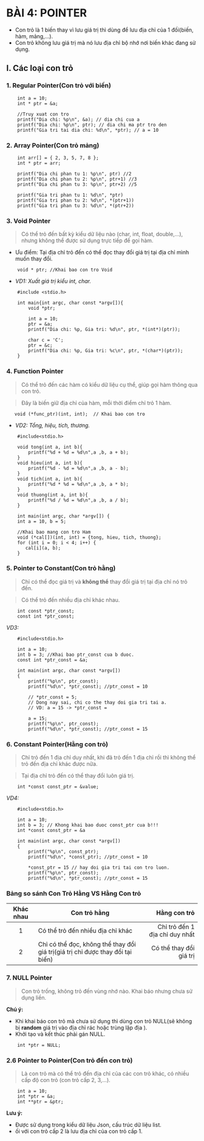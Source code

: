 # BÀI 4: POINTER

- Con trỏ là 1 biến thay vì lưu giá trị thì dùng để lưu địa chỉ của 1 đối(biến, hàm, mảng,...). 
- Con trỏ không lưu giá trị mà nó lưu địa chỉ bộ nhớ nơi biến khác đang sử dụng.

## I. Các loại con trỏ

### 1. Regular Pointer(Con trỏ với biến)
```
    int a = 10;
    int * ptr = &a;

    //Truy xuat con tro
    printf("Dia chi: %p\n", &a); // dia chi cua a
    printf("Dia chi: %p\n", ptr); // dia chi ma ptr tro den 
    printf("Gia tri tai dia chi: %d\n", *ptr); // a = 10
```

### 2. Array Pointer(Con trỏ mảng)

```
    int arr[] = { 2, 3, 5, 7, 8 };
    int * ptr = arr;

    printf("Dia chi phan tu 1: %p\n", ptr) //2
    printf("Dia chi phan tu 2: %p\n", ptr+1) //3
    printf("Dia chi phan tu 3: %p\n", ptr+2) //5

    printf("Gia tri phan tu 1: %d\n", *ptr) 
    printf("Gia tri phan tu 2: %d\n", *(ptr+1)) 
    printf("Gia tri phan tu 3: %d\n", *(ptr+2))

```

### 3. Void Pointer
   >Có thể trỏ đến bất kỳ kiểu dữ liệu nào (char, int, float, double,...), nhưng không thể được sử dụng trực tiếp để gọi hàm.
   - Ưu điểm: Tại địa chỉ trỏ đến có thể đọc thay đổi giá trị tại địa chỉ mình muốn thay đổi.

```
    void * ptr; //Khai bao con tro Void
```
- _VD1: Xuất giá trị kiểu int, char._

```
    #include <stdio.h>

    int main{int argc, char const *argv[]){
        void *ptr;

        int a = 10;
        ptr = &a;
        printf("Dia chi: %p, Gia tri: %d\n", ptr, *(int*)(ptr));
 
        char c = 'C';
        ptr = &c;
        printf("Dia chi: %p, Gia tri: %c\n", ptr, *(char*)(ptr));
    }
```

### 4. Function Pointer
>Có thể trỏ đến các hàm có kiểu dữ liệu cụ thể, giúp gọi hàm thông qua con trỏ.

>Đây là biến giữ địa chỉ của hàm, mỗi thời điểm chỉ trỏ 1 hàm.
   
```
   void (*func_ptr)(int, int);  // Khai bao con tro 
```

- _VD2: Tổng, hiệu, tích, thương._

```
    #include<stdio.h>

    void tong(int a, int b){
        printf("%d + %d = %d\n",a ,b, a + b); 
    }
    void hieu(int a, int b){
        printf("%d - %d = %d\n",a ,b, a - b); 
    }
    void tich(int a, int b){
        printf("%d * %d = %d\n",a ,b, a * b); 
    }
    void thuong(int a, int b){
        printf("%d / %d = %d\n",a ,b, a / b);
    }

    int main(int argc, char *argv[]) {
    int a = 10, b = 5;

    //Khai bao mang con tro Ham
    void (*cal[])(int, int) = {tong, hieu, tich, thuong};
    for (int i = 0; i < 4; i++) {
       cal[i](a, b);
    }     
```
   
### 5. Pointer to Constant(Con trỏ hằng)
>Chỉ có thể đọc giá trị và **không thể** thay đổi giá trị tại địa chỉ nó trỏ đến.

>Có thể trỏ đến nhiều địa chỉ khác nhau.
```
    int const *ptr_const;
    const int *ptr_const;
```

_VD3:_

```
    #include<stdio.h>

    int a = 10;
    int b = 3; //Khai bao ptr_const cua b duoc.
    const int *ptr_const = &a;

    int main(int argc, char const *argv[])
    {
        printf("%p\n", ptr_const);
        printf("%d\n", *ptr_const); //ptr_const = 10
    
        // *ptr_const = 5;
        // Dong nay sai, chi co the thay doi gia tri tai a.
        // VD: a = 15 -> *ptr_const =

        a = 15;
        printf("%p\n", ptr_const);
        printf("%d\n", *ptr_const); //ptr_const = 15
```

### 6. Constant Pointer(Hằng con trỏ)
>Chỉ trỏ đến 1 địa chỉ duy nhất, khi đã trỏ đến 1 địa chỉ rồi thì không thể trỏ đến địa chỉ khác được nữa.

>Tại địa chỉ trỏ đến có thể thay đổi luôn giá trị.

```
    int *const const_ptr = &value;
```

_VD4:_

```
    #include<stdio.h>

    int a = 10;
    int b = 3; // Khong khai bao duoc const_ptr cua b!!!
    int *const const_ptr = &a

    int main(int argc, char const *argv[])
    {
        printf("%p\n", const_ptr);
        printf("%d\n", *const_ptr); //ptr_const = 10
    
        *const_ptr = 15 // hay doi gia tri tai con tro luon.
        printf("%p\n", ptr_const);
        printf("%d\n", *ptr_const); //ptr_const = 15
```

### Bảng so sánh Con Trỏ Hằng VS Hằng Con trỏ

| Khác nhau | Con trỏ hằng |Hằng con trỏ |
| :---: | --- | ---: |
| 1 |Có thể trỏ đến nhiều địa chỉ khác |Chỉ trỏ đến 1 địa chỉ duy nhất |
| 2 |Chỉ có thể đọc, không thể thay đổi giá trị(giá trị chỉ được thay đổi tại biến)|Có thể thay đổi giá trị|

   
### 7. NULL Pointer
>Con trỏ trống, không trỏ đến vùng nhớ nào.
>Khai báo nhưng chưa sử dụng liền.

**Chú ý:** 
- Khi khai báo con trỏ mà chưa sử dụng thì dùng con trỏ NULL(sẽ không bị **random** giá trị vào địa chỉ rác hoặc trùng lặp địa ).
- Khởi tạo và kết thúc phải gán NULL.

```
    int *ptr = NULL;
```
   
### 2.6 Pointer to Pointer(Con trỏ đến con trỏ)
>Là con trỏ mà có thể trỏ đến địa chỉ của các con trỏ khác, có nhiều cấp độ con trỏ (con trỏ cấp 2, 3,...).

```
    int a = 10;
    int *ptr = &a;
    int **ptr = &ptr;
```
**Lưu ý:** 
- Được sử dụng trong kiểu dữ liệu Json, cấu trúc dữ liệu list.
- ối với con trỏ cấp 2 là lưu địa chỉ của con trỏ cấp 1.             














   
